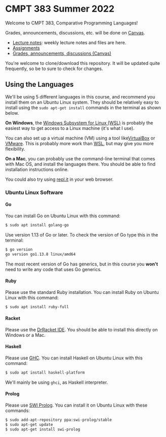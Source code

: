 # CMPT 383 Summer 2022

Welcome to CMPT 383, Comparative Programming Languages!

Grades, announcements, discussions, etc. will be done on
[Canvas](https://canvas.sfu.ca/courses/70067).

- [Lecture notes](lectures): weekly lecture notes and files are here.
- [Assignments](assignments)
- [Grades, announcements, discussions
  (Canvas)](https://canvas.sfu.ca/courses/70067)

You're welcome to clone/download this repository. It will be updated quite
frequently, so be to sure to check for changes.


## Using the Languages

We'll be using 5 different languages in this course, and recommend you install
them on an Ubuntu Linux system. They should be relatively easy to install
using the `sudo apt-get install` commands in the terminal as shown below.

**On Windows**, the [Windows Subsystem for Linux
(WSL)](https://docs.microsoft.com/en-us/windows/wsl/install) is probably the
easiest way to get access to a Linux machine (it's what I use).

You can also set up a virtual machine (VM) using a tool
like[VirtualBox](https://www.virtualbox.org/) or
[VMware](https://www.vmware.com/ca.html). This is probably more work than
[WSL](https://docs.microsoft.com/en-us/windows/wsl/install), but may give you
more flexibility.

**On a Mac**, you can probably use the command-line terminal that comes with
Mac OS, and install the languages there. You should be able to find
installation instructions online.

You could also try using [repl.it](https://replit.com/) in your web browser.


### Ubuntu Linux Software

#### Go

You can install Go on Ubuntu Linux with this command:

```bash
$ sudo apt install golang-go
```

Use version 1.13 of Go or later. To check the version of Go type this in the
terminal:

```bash
$ go version
go version go1.13.8 linux/amd64
```

The most recent version of Go has generics, but in this course you **won't**
need to write any code that uses Go generics.


#### Ruby

Please use the standard Ruby installation. You can install Ruby on Ubuntu
Linux with this command:

```bash
$ sudo apt install ruby-full 
```


#### Racket

Please use the [DrRacket IDE](https://racket-lang.org/). You should be able to
install this directly on Windows or a Mac.


#### Haskell

Please use [GHC](https://www.haskell.org/). You can install Haskell on Ubuntu
Linux with this command:

```bash
$ sudo apt install haskell-platform 
```

We'll mainly be using `ghci`, as Haskell interpreter.


#### Prolog

Please use [SWI Prolog](https://www.swi-prolog.org/). You can install it on
Ubuntu Linux with these commands:

```bash
$ sudo add-apt-repository ppa:swi-prolog/stable
$ sudo apt-get update
$ sudo apt-get install swi-prolog
```
